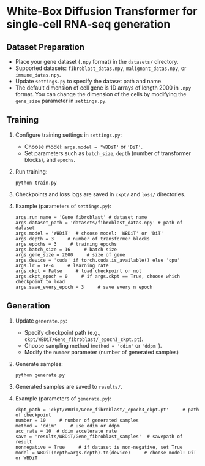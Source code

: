 # White-Box Diffusion Transformer for single-cell RNA-seq generation

## Dataset Preparation
-   Place your gene dataset (`.npy`  format) in the  `datasets/`  directory.
-   Supported datasets:  `fibroblast_datas.npy`,  `malignant_datas.npy`, or  `immune_datas.npy`.
-   Update  `settings.py`  to specify the dataset path and name.
-   The default dimension of cell gene is 1D arrays of length 2000 in `.npy` format. You can change the dimension of the cells by modifying the `gene_size` parameter in `settings.py`.

## Training

1.  Configure training settings in  `settings.py`: 
    -   Choose model:  `args.model = 'WBDiT'`  or  `'DiT'`.
    -   Set parameters such as `batch_size`,  `depth`  (number of transformer blocks), and  `epochs`.

2.  Run training:
    ```
    python train.py
    ```
3.  Checkpoints and loss logs are saved in  `ckpt/`  and  `loss/`  directories.

4.  Example (parameters of `settings.py`):
    ```
    args.run_name = 'Gene_fibroblast' # dataset name
    args.dataset_path = 'datasets/fibroblast_datas.npy' # path of dataset
    args.model = 'WBDiT'  # choose model: 'WBDiT' or 'DiT'
    args.depth = 3     # number of transformer blocks
    args.epochs = 3     # training epochs
    args.batch_size = 16     # batch size
    args.gene_size = 2000     # size of gene
    args.device = 'cuda' if torch.cuda.is_available() else 'cpu'
    args.lr = 1e-4     # learning rate
    args.ckpt = False     # load checkpoint or not
    args.ckpt_epoch = 0     # if args.ckpt == True, choose which checkpoint to load
    args.save_every_epoch = 3     # save every n epoch
    ```
## Generation
1.  Update  `generate.py`:
    -   Specify checkpoint path (e.g.,  `ckpt/WBDiT/Gene_fibroblast/_epoch3_ckpt.pt`).
    -   Choose sampling method (`method = 'ddim'`  or  `'ddpm'`).
    -   Modify the `number` parameter (number of generated samples)
        
2.  Generate samples:
    ```
    python generate.py
    ```
3.  Generated samples are saved to  `results/`.

4.  Example (parameters of `generate.py`):
    ```
    ckpt_path = 'ckpt/WBDiT/Gene_fibroblast/_epoch3_ckpt.pt'     # path of checkpoint
    number = 10     # number of generated samples
    method = 'ddim'     # use ddim or ddpm
    acc_rate = 10  # ddim accelerate rate
    save = 'results/WBDiT/Gene_fibroblast_samples'  # savepath of result
    nonnegative = True     # if dataset is non-negative, set True
    model = WBDiT(depth=args.depth).to(device)     # choose model: DiT or WBDiT
    ```
    


